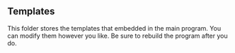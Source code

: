 ## Templates
This folder stores the templates that embedded in the main program. You
can modify them however you like. Be sure to rebuild the program after you
do.
